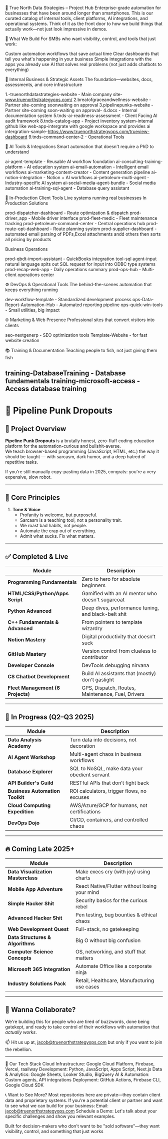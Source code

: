 🧭 True North Data Strategies – Project Hub
Enterprise-grade automation for businesses that have been around longer than smartphones.
This is our curated catalog of internal tools, client platforms, AI integrations, and operational systems. Think of it as the front door to how we build things that actually work—not just look impressive in demos.

🎯 What We Build
For SMBs who want visibility, control, and tools that just work:

Custom automation workflows that save actual time
Clear dashboards that tell you what's happening in your business
Simple integrations with the apps you already use
AI that solves real problems (not just adds chatbots to everything)


🔢 Internal Business & Strategic Assets
The foundation—websites, docs, assessments, and core infrastructure

1.-truenorthdatastrategies-website - Main company site-www.truenorthstrategyops.com/
2.breatofgraceandwellness-website - Partner site-coming soonwaiting on approval
3.pipelinepunks-website - Partner site-coming soon-waiting on approval-
4.docs - Internal documentation system
5.tnds-ai-readiness-assessment - Client Facing AI audit framework
8.tnds-catalog-app - Project inventory system-internal github like web-app-intergrate with google workspace and provides ai intergration-sample-https://www.truenorthstrategyops.com/trueview-dashboard
9.tnds-command-center-2 - Operational Tools


🤖 AI Tools & Integrations
Smart automation that doesn't require a PhD to understand

ai-agent-template - Reusable AI workflow foundation
ai-consulting-training-platform - AI education system
ai-email-automation - Intelligent email workflows
ai-marketing-content-creator - Content generation pipeline
ai-notion-integration - Notion + AI workflows
ai-petroleum-multi-agent - Industry-specific AI system
ai-social-media-agent-bundle - Social media automation
ai-training-sql-agent - Database query assistant


🔧 In-Production Client Tools
Live systems running real businesses
In Production Solutions

prod-dispatcher-dashboard - Route optimization & dispatch
prod-driver_app - Mobile driver interface
prod-fleet-medic - Fleet maintenance tracking
prod-petroleum-command-center - Central operations hub
prod-route-opt-dashboard - Route planning system
prod-supplier-dashboard - automated email parsing of PDFs,Excel attachments andd others then sorts all pricing by products

Business Operations

prod-qbdt-import-assistant - QuickBooks integration tool-sql agent-input natural language spits out SQL request for input into ODBC type systems
prod-recap-web-app - Daily operations summary
prod-ops-hub - Multi-client operations center


⚙️ DevOps & Operational Tools
The behind-the-scenes automation that keeps everything running

dev-workflow-template - Standardized development process
ops-Data-Report-Automation-Hub - Automated reporting pipeline
ops-quick-win-tools - Small utilities, big impact


🌐 Marketing & Web Presence
Professional sites that convert visitors into clients

seo-nextgenerp - SEO optimization tools
Template-Website - for fast website creation


📚 Training & Documentation
Teaching people to fish, not just giving them fish

training-DatabaseTraining - Database fundamentals
training-microsoft-access - Access database training
---
# 🤘 Pipeline Punk Dropouts

## 🚀 Project Overview

**Pipeline Punk Dropouts** is a brutally honest, zero-fluff coding education platform for the automation-curious and bullshit-averse.  
We teach browser-based programming (JavaScript, HTML, etc.) the way it should be taught — with sarcasm, dark humor, and a deep hatred of repetitive tasks.

If you're still manually copy-pasting data in 2025, congrats: you're a very expensive, slow robot.

---

## 🎯 Core Principles

1. **Tone & Voice**
   - Profanity is welcome, but purposeful.
   - Sarcasm is a teaching tool, not a personality trait.
   - We roast bad habits, not people.
   - Automate the crap out of everything.
   - Admit what sucks. Fix what matters.

---

## ✅ Completed & Live

| Module | Description |
|--------|-------------|
| **Programming Fundamentals** | Zero to hero for absolute beginners |
| **HTML/CSS/Python/Apps Script** | Gamified with an AI mentor who doesn't sugarcoat |
| **Python Advanced** | Deep dives, performance tuning, and black-belt shit |
| **C++ Fundamentals & Advanced** | From pointers to template wizardry |
| **Notion Mastery** | Digital productivity that doesn’t suck |
| **GitHub Mastery** | Version control from clueless to contributor |
| **Developer Console** | DevTools debugging nirvana |
| **CS Chatbot Development** | Build AI assistants that (mostly) don't gaslight |
| **Fleet Management (6 Projects)** | GPS, Dispatch, Routes, Maintenance, Fuel, Drivers |

---

## 🚧 In Progress (Q2–Q3 2025)

| Module | Description |
|--------|-------------|
| **Data Analysis Academy** | Turn data into decisions, not decoration |
| **AI Agent Workshop** | Multi-agent chaos in business workflows |
| **Database Explorer** | SQL to NoSQL, make data your obedient servant |
| **API Builder's Guild** | RESTful APIs that don’t fight back |
| **Business Automation Toolkit** | ROI calculators, trigger flows, no excuses |
| **Cloud Computing Expedition** | AWS/Azure/GCP for humans, not certifications |
| **DevOps Dojo** | CI/CD, containers, and controlled chaos |

---

## 🔥 Coming Late 2025+

| Module | Description |
|--------|-------------|
| **Data Visualization Masterclass** | Make execs cry (with joy) using charts |
| **Mobile App Adventure** | React Native/Flutter without losing your mind |
| **Simple Hacker Shit** | Security basics for the curious rebel |
| **Advanced Hacker Shit** | Pen testing, bug bounties & ethical chaos |
| **Web Development Quest** | Full-stack, no gatekeeping |
| **Data Structures & Algorithms** | Big O without big confusion |
| **Computer Science Concepts** | OS, networking, and stuff that matters |
| **Microsoft 365 Integration** | Automate Office like a corporate ninja |
| **Industry Solutions Pack** | Retail, Healthcare, Manufacturing use cases |

---

## 🤙 Wanna Collaborate?

We're building this for people who are tired of buzzwords, done being gatekept, and ready to take control of their workflows with automation that *actually works*.

📫 Hit us up at, [jacob@truenorthstrategyops.com](mailto:jacob@truenorthstrategyops.com) but only if you want to join the rebellion.

---

🚀 Our Tech Stack
Cloud Infrastructure: Google Cloud Platform, Firebase, Vercel, raailway
Development: Python, JavaScript, Apps Script, Next.js
Data & Analytics: Google Sheets, Looker Studio, BigQuery
AI & Automation: Custom agents, API integrations
Deployment: GitHub Actions, Firebase CLI, Google Cloud SDK

📞 Want to See More?
Most repositories here are private—they contain client data and proprietary systems. If you're a potential client or partner and want to see what we can build for your business:
Email: jacob@truenorthstrategyops.com
Schedule a Demo: Let's talk about your specific challenges and show you relevant examples.

Built for decision-makers who don't want to be "sold software"—they want visibility, control, and something that just works

